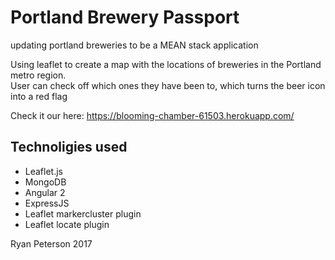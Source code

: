 # Portland Brewery Passport
updating portland breweries to be a MEAN stack application

Using leaflet to create a map with the locations of breweries in the Portland metro region.  
User can check off which ones they have been to, which turns the beer icon into a red flag

Check it our here: https://blooming-chamber-61503.herokuapp.com/

## Technoligies used
 * Leaflet.js
 * MongoDB
 * Angular 2
 * ExpressJS
 * Leaflet markercluster plugin
 * Leaflet locate plugin
 
 Ryan Peterson 2017

